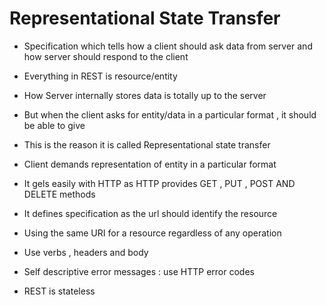 # Representational State Transfer

* Specification which tells how a client should ask data from server and how server should respond to the client
* Everything in REST is resource/entity
* How Server internally stores data is totally up to  the server
* But when the client asks for entity/data in a particular format , it should be able to give
* This is the reason it is called Representational state transfer
* Client demands representation of entity in a particular format
* It gels easily with HTTP as HTTP provides GET , PUT , POST AND DELETE methods 
* It defines specification as the url should identify the resource

* Using the same URI for a resource regardless of any operation
* Use verbs , headers and body
* Self descriptive error messages : use HTTP error codes 
* REST is stateless 
